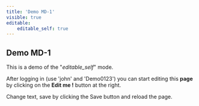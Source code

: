 ```yaml
---
title: 'Demo MD-1'
visible: true
editable:
    editable_self: true
---
```


## Demo MD-1

This is a demo of the "<i>editable_self</i>" mode.

After logging in (use 'john' and 'Demo0123') you can start editing this **page** by clicking on the <b>Edit me !</b> button at the right.

Change text, save by clicking the Save button and reload the page.